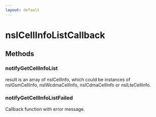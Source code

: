 ```yaml
---
layout: default
---
```


# nsICellInfoListCallback #

## Methods ##

### notifyGetCellInfoList ###
  
result is an array of nsICellInfo, which could be instances of  
nsIGsmCellInfo, nsIWcdmaCellInfo, nsICdmaCellInfo or nsILteCellInfo.  
  

### notifyGetCellInfoListFailed ###
  
Callback function with error message.  
  

